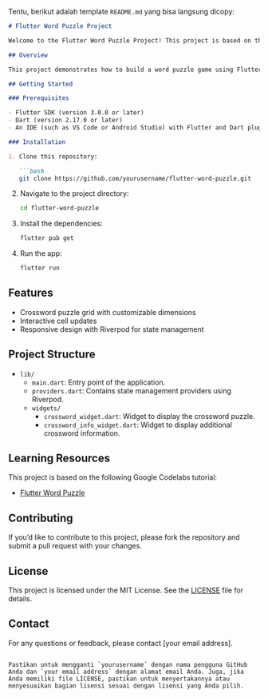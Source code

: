 Tentu, berikut adalah template `README.md` yang bisa langsung dicopy:

```markdown
# Flutter Word Puzzle Project

Welcome to the Flutter Word Puzzle Project! This project is based on the Google Codelabs tutorial for creating a word puzzle app with Flutter.

## Overview

This project demonstrates how to build a word puzzle game using Flutter. The tutorial guides you through creating a crossword puzzle interface, handling user input, and managing puzzle state.

## Getting Started

### Prerequisites

- Flutter SDK (version 3.0.0 or later)
- Dart (version 2.17.0 or later)
- An IDE (such as VS Code or Android Studio) with Flutter and Dart plugins installed

### Installation

1. Clone this repository:

   ```bash
   git clone https://github.com/yourusername/flutter-word-puzzle.git
   ```

2. Navigate to the project directory:

   ```bash
   cd flutter-word-puzzle
   ```

3. Install the dependencies:

   ```bash
   flutter pub get
   ```

4. Run the app:

   ```bash
   flutter run
   ```

## Features

- Crossword puzzle grid with customizable dimensions
- Interactive cell updates
- Responsive design with Riverpod for state management

## Project Structure

- `lib/`
  - `main.dart`: Entry point of the application.
  - `providers.dart`: Contains state management providers using Riverpod.
  - `widgets/`
    - `crossword_widget.dart`: Widget to display the crossword puzzle.
    - `crossword_info_widget.dart`: Widget to display additional crossword information.

## Learning Resources

This project is based on the following Google Codelabs tutorial:

- [Flutter Word Puzzle](https://codelabs.developers.google.com/codelabs/flutter-word-puzzle?hl=en#0)

## Contributing

If you’d like to contribute to this project, please fork the repository and submit a pull request with your changes.

## License

This project is licensed under the MIT License. See the [LICENSE](LICENSE) file for details.

## Contact

For any questions or feedback, please contact [your email address].

```

Pastikan untuk mengganti `yourusername` dengan nama pengguna GitHub Anda dan `your email address` dengan alamat email Anda. Juga, jika Anda memiliki file LICENSE, pastikan untuk menyertakannya atau menyesuaikan bagian lisensi sesuai dengan lisensi yang Anda pilih.